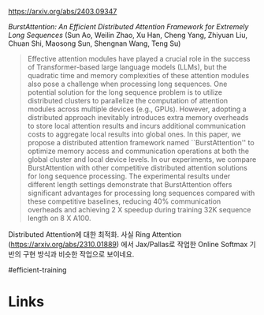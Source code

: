 https://arxiv.org/abs/2403.09347

*BurstAttention: An Efficient Distributed Attention Framework for Extremely Long Sequences* (Sun Ao, Weilin Zhao, Xu Han, Cheng Yang, Zhiyuan Liu, Chuan Shi, Maosong Sun, Shengnan Wang, Teng Su)

> Effective attention modules have played a crucial role in the success of Transformer-based large language models (LLMs), but the quadratic time and memory complexities of these attention modules also pose a challenge when processing long sequences. One potential solution for the long sequence problem is to utilize distributed clusters to parallelize the computation of attention modules across multiple devices (e.g., GPUs). However, adopting a distributed approach inevitably introduces extra memory overheads to store local attention results and incurs additional communication costs to aggregate local results into global ones. In this paper, we propose a distributed attention framework named ``BurstAttention'' to optimize memory access and communication operations at both the global cluster and local device levels. In our experiments, we compare BurstAttention with other competitive distributed attention solutions for long sequence processing. The experimental results under different length settings demonstrate that BurstAttention offers significant advantages for processing long sequences compared with these competitive baselines, reducing 40% communication overheads and achieving 2 X speedup during training 32K sequence length on 8 X A100.

Distributed Attention에 대한 최적화. 사실 Ring Attention (https://arxiv.org/abs/2310.01889) 에서 Jax/Pallas로 작업한 Online Softmax 기반의 구현 방식과 비슷한 작업으로 보이네요.

#efficient-training

# Links

